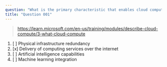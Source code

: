 ```yaml
---
question: "What is the primary characteristic that enables cloud computing to rapidly expand IT infrastructure compared to traditional datacenters?"
title: "Question 001"
---
```




> https://learn.microsoft.com/en-us/training/modules/describe-cloud-compute/3-what-cloud-compute

1. [ ] Physical infrastructure redundancy
1. [x] Delivery of computing services over the internet
1. [ ] Artificial intelligence capabilities
1. [ ] Machine learning integration
